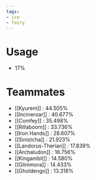 ```yaml
---
tags:
- ice
- fairy
---
```

# Usage
- 17%
# Teammates
- [[Kyurem]] : 44.505%
- [[Incineroar]] : 40.677%
- [[Comfey]] : 35.498%
- [[Rillaboom]] : 33.736%
- [[Iron Hands]] : 28.607%
- [[Sinistcha]] : 21.923%
- [[Landorus-Therian]] : 17.839%
- [[Archaludon]] : 16.756%
- [[Kingambit]] : 14.580%
- [[Glimmora]] : 14.433%
- [[Gholdengo]] : 13.318%